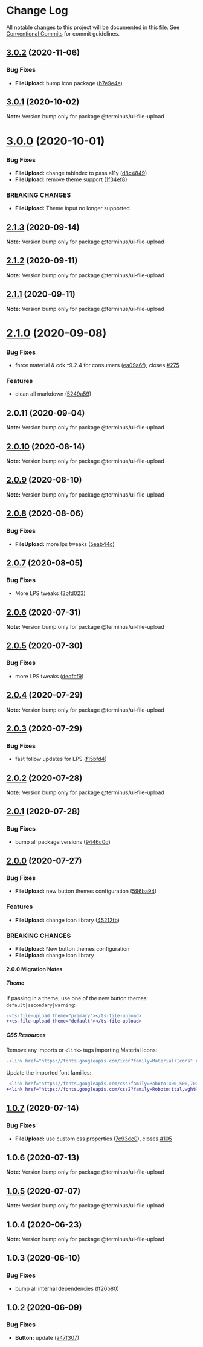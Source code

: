 # Change Log

All notable changes to this project will be documented in this file.
See [Conventional Commits](https://conventionalcommits.org) for commit guidelines.

## [3.0.2](https://github.com/GetTerminus/terminus-oss/compare/@terminus/ui-file-upload@3.0.1...@terminus/ui-file-upload@3.0.2) (2020-11-06)


### Bug Fixes

* **FileUpload:** bump icon package ([b7e9e4e](https://github.com/GetTerminus/terminus-oss/commit/b7e9e4e3a75a882109056dd7ad4545255b014d0b))





## [3.0.1](https://github.com/GetTerminus/terminus-oss/compare/@terminus/ui-file-upload@3.0.0...@terminus/ui-file-upload@3.0.1) (2020-10-02)

**Note:** Version bump only for package @terminus/ui-file-upload





# [3.0.0](https://github.com/GetTerminus/terminus-oss/compare/@terminus/ui-file-upload@2.1.3...@terminus/ui-file-upload@3.0.0) (2020-10-01)


### Bug Fixes

* **FileUpload:** change tabindex to pass a11y ([d8c4849](https://github.com/GetTerminus/terminus-oss/commit/d8c48496fa3d8991d8865476cf779974cbf4f766))
* **FileUpload:** remove theme support ([1f34ef8](https://github.com/GetTerminus/terminus-oss/commit/1f34ef856ed8cd69594a7372404eb856c2130b38))


### BREAKING CHANGES

* **FileUpload:** Theme input no longer supported.





## [2.1.3](https://github.com/GetTerminus/terminus-oss/compare/@terminus/ui-file-upload@2.1.2...@terminus/ui-file-upload@2.1.3) (2020-09-14)

**Note:** Version bump only for package @terminus/ui-file-upload





## [2.1.2](https://github.com/GetTerminus/terminus-oss/compare/@terminus/ui-file-upload@2.1.1...@terminus/ui-file-upload@2.1.2) (2020-09-11)

**Note:** Version bump only for package @terminus/ui-file-upload





## [2.1.1](https://github.com/GetTerminus/terminus-oss/compare/@terminus/ui-file-upload@2.1.0...@terminus/ui-file-upload@2.1.1) (2020-09-11)

**Note:** Version bump only for package @terminus/ui-file-upload





# [2.1.0](https://github.com/GetTerminus/terminus-oss/compare/@terminus/ui-file-upload@2.0.11...@terminus/ui-file-upload@2.1.0) (2020-09-08)


### Bug Fixes

* force material & cdk ^9.2.4 for consumers ([ea09a6f](https://github.com/GetTerminus/terminus-oss/commit/ea09a6ff88a1ea239fe0e24cb011abfb3ffc8908)), closes [#275](https://github.com/GetTerminus/terminus-oss/issues/275)


### Features

* clean all markdown ([5249a59](https://github.com/GetTerminus/terminus-oss/commit/5249a59486be63b6d9a0be7a801defb9b6adcedc))





## 2.0.11 (2020-09-04)

**Note:** Version bump only for package @terminus/ui-file-upload





## [2.0.10](https://github.com/GetTerminus/terminus-oss/compare/@terminus/ui-file-upload@2.0.9...@terminus/ui-file-upload@2.0.10) (2020-08-14)

**Note:** Version bump only for package @terminus/ui-file-upload

## [2.0.9](https://github.com/GetTerminus/terminus-oss/compare/@terminus/ui-file-upload@2.0.8...@terminus/ui-file-upload@2.0.9) (2020-08-10)

**Note:** Version bump only for package @terminus/ui-file-upload

## [2.0.8](https://github.com/GetTerminus/terminus-oss/compare/@terminus/ui-file-upload@2.0.7...@terminus/ui-file-upload@2.0.8) (2020-08-06)

### Bug Fixes

* **FileUpload:** more lps tweaks ([5eab44c](https://github.com/GetTerminus/terminus-oss/commit/5eab44c050563701ef9971b76dc05ca18caa7bee))

## [2.0.7](https://github.com/GetTerminus/terminus-oss/compare/@terminus/ui-file-upload@2.0.6...@terminus/ui-file-upload@2.0.7) (2020-08-05)

### Bug Fixes

* More LPS tweaks ([3bfd023](https://github.com/GetTerminus/terminus-oss/commit/3bfd023788f06b3bd609493d3308f902c11f0dcd))

## [2.0.6](https://github.com/GetTerminus/terminus-oss/compare/@terminus/ui-file-upload@2.0.5...@terminus/ui-file-upload@2.0.6) (2020-07-31)

**Note:** Version bump only for package @terminus/ui-file-upload

## [2.0.5](https://github.com/GetTerminus/terminus-oss/compare/@terminus/ui-file-upload@2.0.4...@terminus/ui-file-upload@2.0.5) (2020-07-30)

### Bug Fixes

* more LPS tweaks ([dedfcf9](https://github.com/GetTerminus/terminus-oss/commit/dedfcf947e3bcd33041b388ccab9bcc5bf273f51))

## [2.0.4](https://github.com/GetTerminus/terminus-oss/compare/@terminus/ui-file-upload@2.0.3...@terminus/ui-file-upload@2.0.4) (2020-07-29)

**Note:** Version bump only for package @terminus/ui-file-upload

## [2.0.3](https://github.com/GetTerminus/terminus-oss/compare/@terminus/ui-file-upload@2.0.2...@terminus/ui-file-upload@2.0.3) (2020-07-29)

### Bug Fixes

* fast follow updates for LPS ([f15bfd4](https://github.com/GetTerminus/terminus-oss/commit/f15bfd4fa088da2fea76e9964c664bad8844e740))

## [2.0.2](https://github.com/GetTerminus/terminus-oss/compare/@terminus/ui-file-upload@2.0.1...@terminus/ui-file-upload@2.0.2) (2020-07-28)

**Note:** Version bump only for package @terminus/ui-file-upload

## [2.0.1](https://github.com/GetTerminus/terminus-oss/compare/@terminus/ui-file-upload@2.0.0...@terminus/ui-file-upload@2.0.1) (2020-07-28)

### Bug Fixes

* bump all package versions ([9446c0d](https://github.com/GetTerminus/terminus-oss/commit/9446c0d5cde3bd693cfba7cabbfd2db443a47b00))

## [2.0.0](https://github.com/GetTerminus/terminus-oss/compare/@terminus/ui-file-upload@1.0.7...@terminus/ui-file-upload@2.0.0) (2020-07-27)

### Bug Fixes

* **FileUpload:** new button themes configuration ([596ba94](https://github.com/GetTerminus/terminus-oss/commit/596ba941d576cdcd83f3df0039ab16e2f9bd202d))

### Features

* **FileUpload:** change icon library ([45212fb](https://github.com/GetTerminus/terminus-oss/commit/45212fb4630fcab823ccdc47ec7a41bdb6efadf1))

### BREAKING CHANGES

* **FileUpload:** New button themes configuration
* **FileUpload:** change icon library

#### 2.0.0 Migration Notes

##### Theme

If passing in a theme, use one of the new button themes: `default|secondary|warning`:

```diff
-<ts-file-upload theme="primary"></ts-file-upload>
+<ts-file-upload theme="default"></ts-file-upload>
```

##### CSS Resources

Remove any imports or `<link>` tags importing Material Icons:

```diff
-<link href="https://fonts.googleapis.com/icon?family=Material+Icons" rel="stylesheet">
```

Update the imported font families:

```diff
-<link href="https://fonts.googleapis.com/css?family=Roboto:400,500,700" rel="stylesheet">
+<link href="https://fonts.googleapis.com/css2?family=Roboto:ital,wght@0,400;0,500;0,700;1,400&display=swap" rel="stylesheet">
```

## [1.0.7](https://github.com/GetTerminus/terminus-oss/compare/@terminus/ui-file-upload@1.0.6...@terminus/ui-file-upload@1.0.7) (2020-07-14)

### Bug Fixes

* **FileUpload:** use custom css properties ([7c93dc0](https://github.com/GetTerminus/terminus-oss/commit/7c93dc0b55718bc7b5f7faab4e1f3d7a1d871e6d)), closes [#105](https://github.com/GetTerminus/terminus-oss/issues/105)

## 1.0.6 (2020-07-13)

**Note:** Version bump only for package @terminus/ui-file-upload

## [1.0.5](https://github.com/GetTerminus/terminus-oss/compare/@terminus/ui-file-upload@1.0.4...@terminus/ui-file-upload@1.0.5) (2020-07-07)

**Note:** Version bump only for package @terminus/ui-file-upload

## 1.0.4 (2020-06-23)

**Note:** Version bump only for package @terminus/ui-file-upload

## 1.0.3 (2020-06-10)

### Bug Fixes

* bump all internal dependencies ([ff26b80](https://github.com/GetTerminus/terminus-oss/commit/ff26b806bb599401f006996be5b567a378e68ef3))

## 1.0.2 (2020-06-09)

### Bug Fixes

* **Button:** update ([a47f307](https://github.com/GetTerminus/terminus-oss/commit/a47f30757b9216d6ee76788c117e76eacf5289e5))
